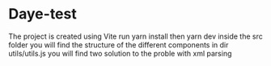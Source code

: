 # Daye-test

The project is created using Vite 
run yarn install 
then yarn dev
inside the src folder you will find the structure of the different components
in dir utils/utils.js you will find two solution to the proble with xml parsing 
